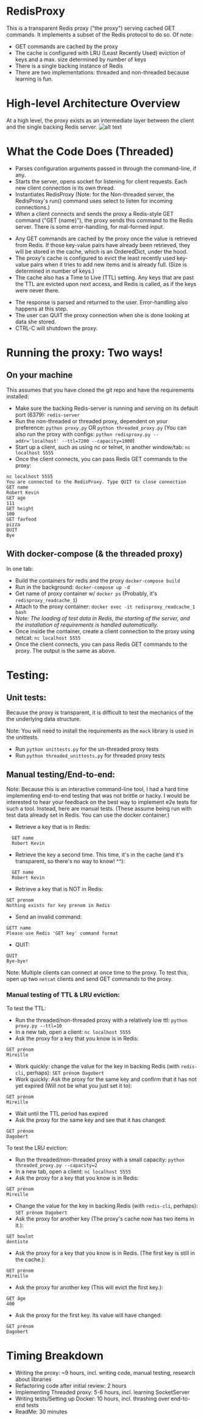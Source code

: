 # RedisProxy

This is a transparent Redis proxy ("the proxy") serving cached GET commands. It implements a subset of the Redis protocol to do so. Of note:

  - GET commands are cached by the proxy
  - The cache is configured with LRU (Least Recently Used) eviction of keys and a max. size determined by number of keys
  - There is a single backing instance of Redis
  - There are two implementations: threaded and non-threaded because learning is fun.
  
# High-level Architecture Overview
At a high level, the proxy exists as an intermediate layer between the client and the single backing Redis server.
![alt text](highlevel_diagram.png "High-level architecture diagram for the ages")

# What the Code Does (Threaded)
  - Parses configuration arguments passed in through the command-line, if any.
  - Starts the server, opens socket for listening for client requests. Each new client connection is its own thread.
  - Instantiates RedisProxy (Note: for the Non-threaded server, the RedisProxy's run() command uses select to listen for incoming connections.)
  - When a client connects and sends the proxy a Redis-style GET command ("GET {name}"), the proxy sends this command to the Redis server. There is some error-handling, for mal-formed input.
  * Any GET commands are cached by the proxy once the value is retrieved from Redis. If those key-value pairs have already been retrieved, they will be stored in the cache, which is an OrderedDict, under the hood.
  * The proxy's cache is configured to evict the least recently used key-value pairs when it tries to add new items and is already full. (Size is determined in number of keys.)
  * The cache also has a Time to Live (TTL) setting. Any keys that are past the TTL are evicted upon next access, and Redis is called, as if the keys were never there.
- The response is parsed and returned to the user. Error-handling also happens at this step.
- The user can QUIT the proxy connection when she is done looking at data she stored.
- CTRL-C will shutdown the proxy.

# Running the proxy: Two ways!
## On your machine
This assumes that you have cloned the git repo and have the requirements installed:
- Make sure the backing Redis-server is running and serving on its default port (6379): `redis-server`
- Run the non-threaded or threaded proxy, dependent on your preference: `python proxy.py` OR `python threaded_proxy.py` (You can also run the proxy with configs: `python redisproxy.py --addr='localhost' --ttl=7200 --capacity=1000`)
- Start up a client, such as using nc or telnet, in another window/tab: `nc localhost 5555`
- Once the client connects, you can pass Redis GET commands to the proxy:
```
nc localhost 5555
You are connected to the RedisProxy. Type QUIT to close connection
GET name
Robert Kevin
GET age
111
GET height
100
GET favfood
pizza
QUIT
Bye
```
## With docker-compose (& the threaded proxy)
In one tab:
- Build the containers for redis and the proxy `docker-compose build`
- Run in the background: `docker-compose up -d`
- Get name of proxy container w/ `docker ps` (Probably, it's `redisproxy_readcache_1`)
- Attach to the proxy container: `docker exec -it redisproxy_readcache_1 bash`
- *Note: The loading of test data in Redis, the starting of the server, and the installation of requirements is handled automatically.*
- Once inside the container, create a client connection to the proxy using netcat: `nc localhost 5555`
- Once the client connects, you can pass Redis GET commands to the proxy. The output is the same as above.

# Testing:
## Unit tests:
Because the proxy is transparent, it is difficult to test the mechanics of the the underlying data structure.

Note: You will need to install the requirements as the `mock` library is used in the unittests.
- Run `python unittests.py` for the un-threaded proxy tests
- Run `python threaded_unittests.py` for threaded proxy tests

## Manual testing/End-to-end:
Note: Because this is an interactive command-line tool, I had a hard time implementing end-to-end testing that was not brittle or hacky. I would be interested to hear your feedback on the best way to implement e2e tests for such a tool. Instead, here are manual tests. (These assume being run with test data already set in Redis. You can use the docker container.)
- Retrieve a key that is in Redis:
```
  GET name
  Robert Kevin
```
- Retrieve the key a second time. This time, it's in the cache (and it's transparent, so there's no way to know! ^^):
```
  GET name
  Robert Kevin
```
- Retrieve a key that is NOT in Redis:
```
GET prenom
Nothing exists for key prenom in Redis
```
- Send an invalid command:
```
GETT name
Please use Redis 'GET key' command format
```
 - QUIT:
 ```
 QUIT
Bye-bye!
```

Note: Multiple clients can connect at once time to the proxy. To test this, open up two `netcat` clients and send GET commands to the proxy.

### Manual testing of TTL & LRU eviction:
To test the TTL:
- Run the threaded/non-threaded proxy with a relatively low ttl: `python proxy.py --ttl=10`
- In a new tab, open a client: `nc localhost 5555`
- Ask the proxy for a key that you know is in Redis:
```
GET prénom
Mireille
```
- Work quickly: change the value for the key in backing Redis (with `redis-cli`, perhaps): `SET prénom Dagobert`
- Work quickly: Ask the proxy for the same key and confirm that it has not yet expired (Will not be what you just set it to):
```
GET prénom
Mireille
```
- Wait until the TTL period has expired
- Ask the proxy for the same key and see that it has changed:
```
GET prénom
Dagobert
```

To test the LRU eviction:
- Run the threaded/non-threaded proxy with a small capacity: `python threaded_proxy.py --capacity=2`
- In a new tab, open a client: `nc localhost 5555`
- Ask the proxy for a key that you know is in Redis:
```
GET prénom
Mireille
```
- Change the value for the key in backing Redis (with `redis-cli`, perhaps): `SET prénom Dagobert`
- Ask the proxy for another key (The proxy's cache now has two items in it.): 
```
GET boulot
dentiste
```
- Ask the proxy for a key that you know is in Redis. (The first key is still in the cache.):
```
GET prénom
Mireille
```
- Ask the proxy for another key (This will evict the first key.):
```
GET âge
400
```
- Ask the proxy for the first key. Its value will have changed:
```
GET prénom
Dagobert
```



# Timing Breakdown
  - Writing the proxy: ~9 hours, incl. writing code, manual testing, research about libraries
  - Refactoring code after initial review: 2 hours
  - Implementing Threaded proxy: 5-6 hours, incl. learning SocketServer
  - Writing tests/Setting up Docker: 10 hours, incl. thrashing over end-to-end tests
  - ReadMe: 30 minutes
